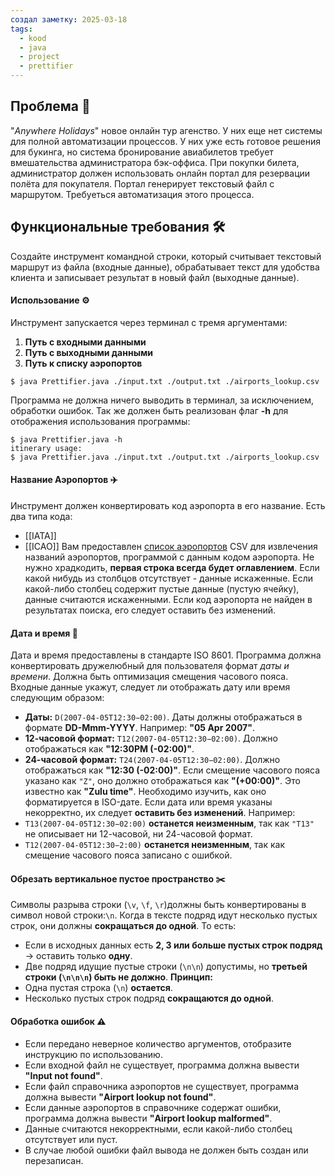 ```yaml
---
создал заметку: 2025-03-18
tags:
  - kood
  - java
  - project
  - prettifier
---
```

## Проблема 👀
"*Anywhere Holidays*" новое онлайн тур агенство. У них еще нет системы для полной автоматизации процессов. У них уже есть готовое решения для букинга, но система бронирование авиабилетов требует вмешательства администратора бэк-оффиса.
При покупки билета, администратор должен использовать онлайн портал для резервации полёта для покупателя. Портал генерирует текстовый файл с маршрутом.
Требуеться автоматизация этого процесса.

## Функциональные требования 🛠️
Создайте инструмент командной строки, который считывает текстовый маршрут из файла (входные данные), обрабатывает текст для удобства клиента и записывает результат в новый файл (выходные данные).

#### Использование ⚙️
Инструмент запускается через терминал с тремя аргументами:
1. **Путь с входными данными**
2. **Путь с выходными данными**
3. **Путь к списку аэропортов**

```shell title:"Пример вызова"
$ java Prettifier.java ./input.txt ./output.txt ./airports_lookup.csv
```

Программа не должна ничего выводить в терминал, за исключением, обработки ошибок.
Так же должен быть реализован флаг **-h** для отображения использования программы:

```shell title:"Пример флага -h"
$ java Prettifier.java -h
itinerary usage:
$ java Prettifier.java ./input.txt ./output.txt ./airports_lookup.csv
```

#### Название Аэропортов ✈️
Инструмент должен конвертировать код аэропорта в его название. Есть два типа кода:
* [[IATA]] 
* [[ICAO]]
Вам предоставлен [список аэропортов](obsidian://open?vault=IT%20EBANINA&file=Cache%2Fairport-lookup%201.csv) CSV для извлечения названий аэропортов, программой с данным кодом аэропорта. Не нужно храдкодить, **первая строка всегда будет оглавлением**. Если какой нибудь из столбцов отсутствует - данные искаженные.
Если какой-либо столбец содержит пустые данные (пустую ячейку), данные считаются искаженными.
Если код аэропорта не найден в результатах поиска, его следует оставить без изменений.

#### Дата и время 📅
Дата и время предоставлены в стандарте ISO 8601. Программа должна конвертировать дружелюбный для пользователя формат *даты и времени*. Должна быть оптимизация смещения часового пояса. 
Входные данные укажут, следует ли отображать дату или время следующим образом:
- **Даты:** `D(2007-04-05T12:30−02:00)`. Даты должны отображаться в формате **DD-Mmm-YYYY**. Например: **"05 Apr 2007"**.
- **12-часовой формат:** `T12(2007-04-05T12:30−02:00)`. Должно отображаться как **"12:30PM (-02:00)"**.
- **24-часовой формат:** `T24(2007-04-05T12:30−02:00)`. Должно отображаться как **"12:30 (-02:00)"**.
Если смещение часового пояса указано как `"Z"`, оно должно отображаться как **"(+00:00)"**. Это известно как **"Zulu time"**. Необходимо изучить, как оно форматируется в ISO-дате.
Если дата или время указаны некорректно, их следует **оставить без изменений**. Например:
- `T13(2007-04-05T12:30−02:00)` **останется неизменным**, так как `"T13"` не описывает ни 12-часовой, ни 24-часовой формат.
- `T12(2007-04-05T12:30−2:00)` **останется неизменным**, так как смещение часового пояса записано с ошибкой.

#### Обрезать вертикальное пустое пространство ✂️
Символы разрыва строки (`\v`, `\f`, `\r`)должны быть конвертированы в символ новой строки:`\n`. 
Когда в тексте подряд идут несколько пустых строк, они должны **сокращаться до одной**. То есть:
- Если в исходных данных есть **2, 3 или больше пустых строк подряд** → оставить только **одну**.
- Две подряд идущие пустые строки (`\n\n`) допустимы, но **третьей строки (`\n\n\n`) быть не должно**.
**Принцип:**
- Одна пустая строка (`\n`) **остается**.
- Несколько пустых строк подряд **сокращаются до одной**.

#### Обработка ошибок ⚠️
- Если передано неверное количество аргументов, отобразите инструкцию по использованию.
- Если входной файл не существует, программа должна вывести **"Input not found"**.
- Если файл справочника аэропортов не существует, программа должна вывести **"Airport lookup not found"**.
- Если данные аэропортов в справочнике содержат ошибки, программа должна вывести **"Airport lookup malformed"**.  
- Данные считаются некорректными, если какой-либо столбец отсутствует или пуст.
- В случае любой ошибки файл вывода не должен быть создан или перезаписан.
